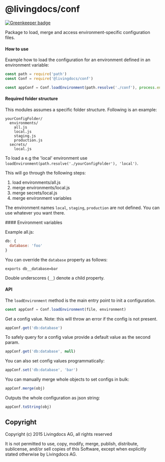 # @livingdocs/conf

[![Greenkeeper badge](https://badges.greenkeeper.io/upfrontIO/livingdocs-conf.svg)](https://greenkeeper.io/)

Package to load, merge and access environment-specific configuration files.

#### How to use

Example how to load the configuration for an environment defined in an
environment variable:

```js
const path = require('path')
const Conf = require('@livingdocs/conf')

const appConf = Conf.loadEnvironment(path.resolve('./conf'), process.env.ENVIRONMENT)
```

#### Required folder structure

This modules assumes a specific folder structure. Following is an example:
```
yourConfigFolder/
  environments/
    all.js
    local.js
    staging.js
    production.js
  secrets/
    local.js
```

To load a e.g the 'local' environment use `loadEnvironment(path.resolve('./yourConfigFolder'), 'local')`.

This will go through the following steps:

1. load environments/all.js
2. merge environments/local.js
3. merge secrets/local.js
4. merge environment variables

The environment names `local`, `staging`, `production` are not defined. You can
use whatever you want there.


#### Environment variables

Example all.js:
```js
db: {
  database: 'foo'
}
```

You can override the `database` property as follows:
```bash
exports db__database=bar
```

Double underscores (`__`) denote a child property.


#### API

The `loadEnvironment` method is the main entry point to init a configuration.
```js
const appConf = Conf.loadEnvironment(file, environment)
```

Get a config value. Note: this will throw an error if the config is not present.
```js
appConf.get('db:database')
```

To safely query for a config value provide a default value as the second param.
```js
appConf.get('db:database', null)
```

You can also set config values programmatically:
```js
appConf.set('db:database', 'bar')
```

You can manually merge whole objects to set configs in bulk:
```js
appConf.merge(obj)
```

Outputs the whole configuration as json string:
```js
appConf.toString(obj)
```


## Copyright
Copyright (c) 2015 Livingdocs AG, all rights reserved

It is not permitted to use, copy, modify, merge, publish, distribute, sublicense, and/or sell copies of this Software, except when explicitly stated otherwise by Livingdocs AG.
